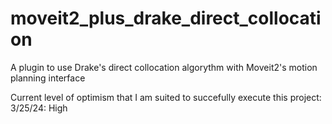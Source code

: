 # moveit2_plus_drake_direct_collocation
A plugin to use Drake's direct collocation algorythm with Moveit2's motion planning interface

Current level of optimism that I am suited to succefully execute this project:
3/25/24: High
